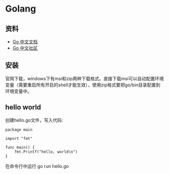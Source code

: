 # Golang

## 资料
- [Go 中文文档](http://docscn.studygolang.com/)
- [Go 中文社区](https://studygolang.com/)

## 安装
官网下载，windows下有msi和zip两种下载格式。直接下载msi可以自动配置环境变量（需要重启所有开启的shell才能生效），使用zip格式要把go/bin目录配置到环境变量中。

## hello world
创建hello.go文件，写入代码:
```
package main

import "fmt"

func main() {
    fmt.Printf("hello, world\n")
}
```
在命令行中运行 go run hello.go